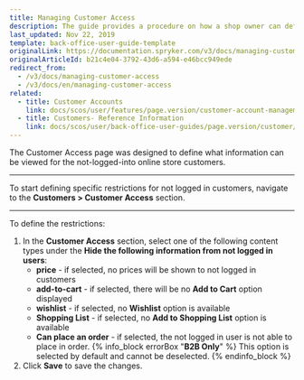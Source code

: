 ```yaml
---
title: Managing Customer Access
description: The guide provides a procedure on how a shop owner can define restrictions for actions for non-logged in users.
last_updated: Nov 22, 2019
template: back-office-user-guide-template
originalLink: https://documentation.spryker.com/v3/docs/managing-customer-access
originalArticleId: b21c4e04-3792-43d6-a594-e46bcc949ede
redirect_from:
  - /v3/docs/managing-customer-access
  - /v3/docs/en/managing-customer-access
related:
  - title: Customer Accounts
    link: docs/scos/user/features/page.version/customer-account-management-feature-overview/customer-account-management-feature-overview.html
  - title: Customers- Reference Information
    link: docs/scos/user/back-office-user-guides/page.version/customer/customers-customer-access-customer-groups/references/customers-reference-information.html
---
```


The Customer Access page was designed to define what information can be viewed for the not-logged-into online store customers.
***
To start defining specific restrictions for not logged in customers, navigate to the **Customers > Customer Access** section.
***
To define the restrictions:
1. In the **Customer Access** section, select one of the following content types under the **Hide the following information from not logged in users**:
    * **price** - if selected, no prices will be shown to not logged in customers
    * **add-to-cart** - if selected, there will be no **Add to Cart** option displayed
    * **wishlist** - if selected, no **Wishlist** option is available
    * **Shopping List** - if selected, no **Add to Shopping List** option is available
    * **Can place an order** - if selected, the not logged in user is not able to place in order.
    {% info_block errorBox "**B2B Only**" %}
This option is selected by default and cannot be deselected.
{% endinfo_block %}
2. Click **Save** to save the changes.
